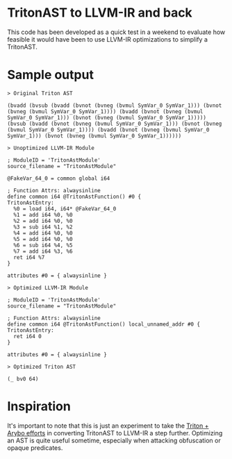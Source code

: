 # TritonAST to LLVM-IR and back

This code has been developed as a quick test in a weekend to evaluate how feasible it would have been to use LLVM-IR optimizations to simplify a TritonAST.

# Sample output

```
> Original Triton AST

(bvadd (bvsub (bvadd (bvnot (bvneg (bvmul SymVar_0 SymVar_1))) (bvnot (bvneg (bvmul SymVar_0 SymVar_1)))) (bvadd (bvnot (bvneg (bvmul SymVar_0 SymVar_1))) (bvnot (bvneg (bvmul SymVar_0 SymVar_1))))) (bvsub (bvadd (bvnot (bvneg (bvmul SymVar_0 SymVar_1))) (bvnot (bvneg (bvmul SymVar_0 SymVar_1)))) (bvadd (bvnot (bvneg (bvmul SymVar_0 SymVar_1))) (bvnot (bvneg (bvmul SymVar_0 SymVar_1))))))

> Unoptimized LLVM-IR Module

; ModuleID = 'TritonAstModule'
source_filename = "TritonAstModule"

@FakeVar_64_0 = common global i64

; Function Attrs: alwaysinline
define common i64 @TritonAstFunction() #0 {
TritonAstEntry:
  %0 = load i64, i64* @FakeVar_64_0
  %1 = add i64 %0, %0
  %2 = add i64 %0, %0
  %3 = sub i64 %1, %2
  %4 = add i64 %0, %0
  %5 = add i64 %0, %0
  %6 = sub i64 %4, %5
  %7 = add i64 %3, %6
  ret i64 %7
}

attributes #0 = { alwaysinline }

> Optimized LLVM-IR Module

; ModuleID = 'TritonAstModule'
source_filename = "TritonAstModule"

; Function Attrs: alwaysinline
define common i64 @TritonAstFunction() local_unnamed_addr #0 {
TritonAstEntry:
  ret i64 0
}

attributes #0 = { alwaysinline }

> Optimized Triton AST

(_ bv0 64)
```

# Inspiration

It's important to note that this is just an experiment to take the [Triton + Arybo efforts](https://github.com/JonathanSalwan/Tigress_protection/blob/master/solve-vm.py#L618) in converting TritonAST to LLVM-IR a step further. Optimizing an AST is quite useful sometime, especially when attacking obfuscation or opaque predicates.